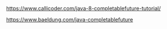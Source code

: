 https://www.callicoder.com/java-8-completablefuture-tutorial/


https://www.baeldung.com/java-completablefuture
